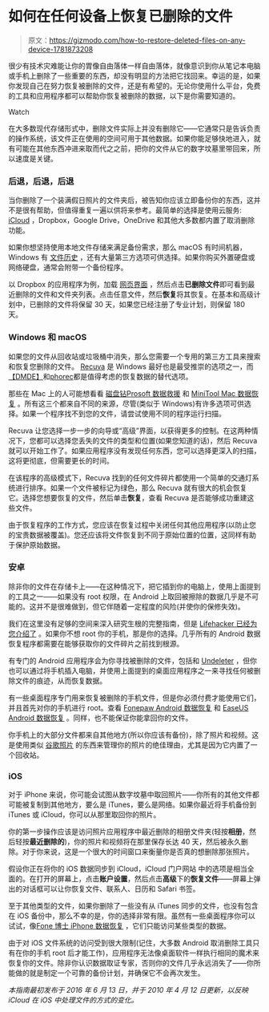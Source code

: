 # 如何在任何设备上恢复已删除的文件

> 原文：<https://gizmodo.com/how-to-restore-deleted-files-on-any-device-1781873208>

很少有技术灾难能让你的胃像自由落体一样自由落体，就像意识到你从笔记本电脑或手机上删除了一些重要的东西，却没有明显的方法把它找回来。幸运的是，如果你发现自己在努力恢复被删除的文件，还是有希望的。无论你使用什么平台，免费的工具和应用程序都可以帮助你恢复被删除的数据，以下是你需要知道的。

Watch

在大多数现代存储形式中，删除文件实际上并没有删除它——它通常只是告诉负责的操作系统，该文件正在使用的空间可用于其他数据。如果你能足够快地进入，就有可能在其他东西冲进来取而代之之前，把你的文件从它的数字坟墓里带回来，所以速度是关键。

### **后退，后退，后退**

当你删除了一个装满假日照片的文件夹后，被告知你应该立即备份你的东西，这并不是很有帮助，但值得重复一遍以供将来参考。最简单的选择是使用云服务: [iCloud](https://gizmodo.com/can-you-actually-use-icloud-on-windows-and-android-1835520019) ，Dropbox，Google Drive，OneDrive 和其他大多数都内置了取消删除功能。

如果你想坚持使用本地文件存储来满足备份需求，那么 macOS 有时间机器，Windows 有 [文件历史](https://support.microsoft.com/en-us/help/4027408/windows-10-backup-and-restore) ，还有大量第三方选项可供选择。如果你购买外置硬盘或网络硬盘，通常会附带一个备份程序。

以 Dropbox 的应用程序为例，加载 [网页界面](https://www.dropbox.com/home) ，然后点击**已删除文件**即可看到最近删除的文件和文件夹列表。点击任意文件，然后**恢复**将其恢复。在基本和高级计划中，已删除的文件将保留 30 天，如果您已经注册了专业计划，则保留 180 天。

### **Windows 和 macOS**

如果您的文件从回收站或垃圾桶中消失，那么您需要一个专用的第三方工具来搜索和恢复您删除的文件。 [Recuva](https://www.ccleaner.com/recuva) 是 Windows 最好也是最受推崇的选项之一，而[【DMDE】](https://dmde.com/)和[phorec](https://www.cgsecurity.org/wiki/PhotoRec)都是值得考虑的恢复数据的替代选项。

那些在 Mac 上的人可能想看看 [磁盘钻](https://www.cleverfiles.com/)[Prosoft 数据救援](https://www.prosofteng.com/mac-data-recovery/) 和 [MiniTool Mac 数据恢复](https://www.minitool.com/data-recovery-software/free-for-mac.html) 。所有这三个都来自不同的来源，尽管(类似于 Windows)有许多选项可供选择。如果一个程序找不到您的文件，请尝试使用不同的程序运行扫描。

Recuva 让您选择一步一步的向导或“高级”界面，以获得更多的控制。在这两种情况下，您都可以选择您丢失的文件的类型和位置(如果您知道的话)，然后 Recuva 就可以开始工作了。如果应用程序没有发现任何东西，您可以选择更深入的扫描，这将更彻底，但需要更长的时间。

在该程序的高级模式下，Recuva 找到的任何文件碎片都使用一个简单的交通灯系统进行排序。如果一个文件被标记为绿色，那么 Recuva 就有很大的机会恢复它。选择您想要恢复的文件，然后单击**恢复**，查看 Recuva 是否能够成功重建这些文件。

由于恢复程序的工作方式，您应该在恢复过程中关闭任何其他应用程序(以防止您的宝贵数据被覆盖)。您还应该将文件恢复到不同于原始位置的位置，这同样有助于保护原始数据。

### **安卓**

除非你的文件在存储卡上——在这种情况下，把它插到你的电脑上，使用上面提到的工具之一——如果没有 root 权限，在 Android 上取回被擦除的数据几乎是不可能的。这并不是很难做到，但它伴随着一定程度的风险(并使你的保修失效)。

我们在这里没有足够的空间来深入研究生根的完整指南，但是 [Lifehacker 已经为您介绍了](https://lifehacker.com/everything-you-need-to-know-about-rooting-your-android-5789397) 。如果你不想 root 你的手机，那是你的选择。几乎所有的 Android 数据恢复程序都需要在能够获取你的文件碎片之前找到根源。

有专门的 Android 应用程序会为你寻找被删除的文件，包括和 [Undeleter](https://play.google.com/store/apps/details?id=fahrbot.apps.undelete) ，但你也可以通过将手机插入电脑，并使用上面提到的桌面应用程序之一来寻找任何被删除文件的痕迹，从而恢复数据。

有一些桌面程序专门用来恢复被删除的手机文件，但是你必须付费才能使用它们，并且首先对你的手机进行 root。查看 [Fonepaw Android 数据恢复](https://www.fonepaw.com/android-data-recovery/) 和 [EaseUS Android 数据恢复](https://www.easeus.com/android-data-recovery/recover-data-from-android.html) 。同样，也不能保证你能拿回你的文件。

你手机上的大部分文件都来自其他地方(所以你应该有备份)，除了照片和视频。这是使用类似 [谷歌照片](https://gizmodo.com/google-photos-fixed-the-bad-photo-organization-that-i-s-1834836513) 的东西来管理你的照片的绝佳理由，尤其是因为它内置了一个回收站。

### **iOS**

对于 iPhone 来说，你可能会试图从数字坟墓中取回照片——你所有的其他文件都可能被复制到其他地方，要么是 iTunes，要么是网络。如果你最近将手机备份到 iTunes 或 iCloud，你可以从那里取回你的照片。

你的第一步操作应该是访问照片应用程序中最近删除的相册文件夹(轻按**相册**，然后轻按**最近删除的**)，你的照片和视频将在那里保存长达 40 天，然后被永久删除。对于你来说，这是一个很大的时间窗口来衡量你是否真的想删除那张照片。

假设你正在将你的 iOS 数据同步到 iCloud，iCloud 门户网站 中的选项是相当全面的。在打开的屏幕上，点击**账户设置**，然后点击**高级**下的**恢复文件**——屏幕上弹出的对话框可以让你恢复文件、联系人、日历和 Safari 书签。

至于其他类型的文件，如果你删除了一些没有从 iTunes 同步的文件，也没有包含在 iOS 备份中，那么不幸的是，你的选择非常有限。虽然有一些桌面程序你可以试试，像[Fone 博士 iPhone 数据恢复](https://drfone.wondershare.com/iphone-data-recovery.html) ，它们只能访问某些类型的数据。

由于对 iOS 文件系统的访问受到很大限制(记住，大多数 Android 取消删除工具只有在你的手机 root 后才能工作)，应用程序无法像桌面软件一样执行相同的魔术来恢复你的文件。除非你认识数据取证专家，否则你的文件几乎永远消失了——你所能做的就是制定一个可靠的备份计划，并确保它不会再次发生。

*本指南最初发布于 2016 年 6 月 13 日，并于 2010 年 4 月 12 日更新，以反映 iCloud 在 iOS 中处理文件的方式的变化。*